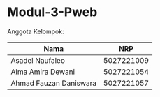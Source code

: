 # Modul-3-Pweb
Anggota Kelompok:

| Nama  | NRP | 
| ----------- | ----------- |
| Asadel Naufaleo | 5027221009 | 
| Alma Amira Dewani | 5027221054 | 
| Ahmad Fauzan Daniswara | 5027221057 | 
